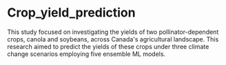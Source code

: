 # Crop_yield_prediction
This study focused on investigating the yields of two pollinator-dependent crops, canola and soybeans, across Canada's agricultural landscape. This research aimed to predict the yields of these crops under three climate change scenarios employing five ensemble ML models.
